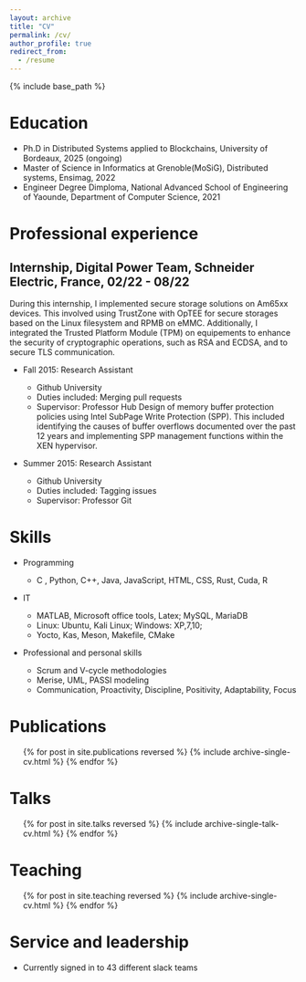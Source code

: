 ```yaml
---
layout: archive
title: "CV"
permalink: /cv/
author_profile: true
redirect_from:
  - /resume
---
```


{% include base_path %}

Education
======
* Ph.D in Distributed Systems applied to Blockchains, University of Bordeaux, 2025 (ongoing)
* Master of Science in Informatics at Grenoble(MoSiG), Distributed systems, Ensimag, 2022
* Engineer Degree Dimploma, National Advanced School of Engineering of Yaounde, Department of Computer Science, 2021

Professional experience
======

Internship, Digital Power Team, Schneider Electric, France, 02/22 - 08/22
------ 

During this internship, I implemented secure storage solutions on Am65xx devices. This involved using TrustZone with OpTEE for secure storages based on the Linux filesystem and RPMB on eMMC. Additionally, I integrated the Trusted Platform Module (TPM) on equipements to enhance the security of cryptographic operations, such as RSA and ECDSA, and to secure TLS communication.

* Fall 2015: Research Assistant
  * Github University
  * Duties included: Merging pull requests
  * Supervisor: Professor Hub
Design of memory buffer protection policies using Intel SubPage Write Protection (SPP). This included identifying the causes of buffer overflows documented over the past 12 years and implementing SPP management functions within the XEN hypervisor.

* Summer 2015: Research Assistant
  * Github University
  * Duties included: Tagging issues
  * Supervisor: Professor Git
  
Skills
======
* Programming
  * C , Python, C++, Java, JavaScript, HTML, CSS, Rust, Cuda, R

* IT 
  * MATLAB, Microsoft office tools, Latex;   MySQL, MariaDB 
  * Linux: Ubuntu, Kali Linux; Windows:  XP,7,10;   
  * Yocto, Kas, Meson, Makefile, CMake

* Professional and personal skills
  * Scrum and V-cycle methodologies 
  * Merise, UML, PASSI modeling
  * Communication, Proactivity, Discipline, Positivity, Adaptability, Focus


Publications
======
  <ul>{% for post in site.publications reversed %}
    {% include archive-single-cv.html %}
  {% endfor %}</ul>
  
Talks
======
  <ul>{% for post in site.talks reversed %}
    {% include archive-single-talk-cv.html  %}
  {% endfor %}</ul>
  
Teaching
======
  <ul>{% for post in site.teaching reversed %}
    {% include archive-single-cv.html %}
  {% endfor %}</ul>
  
Service and leadership
======
* Currently signed in to 43 different slack teams
